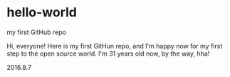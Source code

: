# hello-world
my first GitHub repo

Hi, everyone!
Here is my first GitHun repo, and I'm happy now for my first step to the open source world.
I'm 31 years old now, by the way, hha!

2016.8.7
